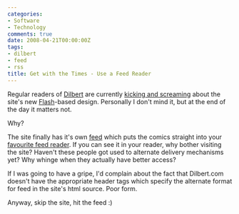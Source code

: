 ```yaml
---
categories:
- Software
- Technology
comments: true
date: 2008-04-21T00:00:00Z
tags:
- dilbert
- feed
- rss
title: Get with the Times - Use a Feed Reader
---
```


Regular readers of <a href="http://www.dilbert.com/" title="Dilbert">Dilbert</a> are currently <a href="http://entertainment.slashdot.org/article.pl?sid=08/04/19/1842208&from=rss" title="Slashdot | Dilbert Goes Flash, Readers Revolt">kicking and screaming</a> about the site's new <a href="http://www.adobe.com/products/flash/" title="Adobe Flash">Flash</a>-based design. Personally I don't mind it, but at the end of the day it matters not.

Why?

<!--more-->

The site finally has it's own <a href="http://feeds.feedburner.com/DilbertDailyStrip" title="The Dilbert Daily Strip">feed</a> which puts the comics straight into your <a href="http://reader.google.com/" title="Google Reader">favourite feed reader</a>. If you can see it in your reader, why bother visiting the site? Haven't these people got used to alternate delivery mechanisms yet? Why whinge when they actually have better access?

If I was going to have a gripe, I'd complain about the fact that Dilbert.com doesn't have the appropriate header tags which specify the alternate format for feed in the site's html source. Poor form.

Anyway, skip the site, hit the feed :)
